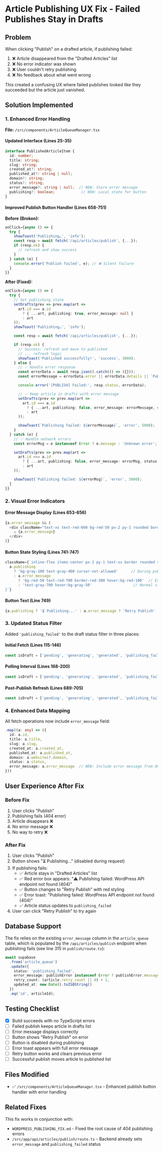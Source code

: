 # Article Publishing UX Fix - Failed Publishes Stay in Drafts

## Problem

When clicking "Publish" on a drafted article, if publishing failed:
1. ❌ Article disappeared from the "Drafted Articles" list
2. ❌ No error indicator was shown
3. ❌ User couldn't retry publishing
4. ❌ No feedback about what went wrong

This created a confusing UX where failed publishes looked like they succeeded but the article just vanished.

## Solution Implemented

### 1. Enhanced Error Handling

**File:** `/src/components/ArticleQueueManager.tsx`

#### Updated Interface (Lines 25-35)
```typescript
interface PublishedArticleItem {
  id: number;
  title: string;
  slug: string;
  created_at?: string;
  published_at?: string | null;
  domain?: string;
  status?: string;
  error_message?: string | null;  // NEW: Store error message
  publishing?: boolean;            // NEW: Local state for button
}
```

#### Improved Publish Button Handler (Lines 658-751)

**Before (Broken):**
```typescript
onClick={async () => {
  try {
    showToast('Publishing…', 'info');
    const resp = await fetch('/api/articles/publish', {...});
    if (resp.ok) {
      // refresh and show success
    }
  } catch (e) {
    console.error('Publish failed', e); // ❌ Silent failure
  }
}}
```

**After (Fixed):**
```typescript
onClick={async () => {
  try {
    // Set publishing state
    setDrafts(prev => prev.map(art =>
      art.id === a.id
        ? { ...art, publishing: true, error_message: null }
        : art
    ));
    showToast('Publishing…', 'info');

    const resp = await fetch('/api/articles/publish', {...});

    if (resp.ok) {
      // Success: refresh and move to published
      // ... refresh logic
      showToast('Published successfully!', 'success', 3000);
    } else {
      // ✅ Handle error response
      const errorData = await resp.json().catch(() => ({}));
      const errorMessage = errorData.error || errorData.details || `Publishing failed (${resp.status})`;

      console.error('[PUBLISH] Failed:', resp.status, errorData);

      // ✅ Keep article in drafts with error message
      setDrafts(prev => prev.map(art =>
        art.id === a.id
          ? { ...art, publishing: false, error_message: errorMessage, status: 'publishing_failed' }
          : art
      ));

      showToast(`Publishing failed: ${errorMessage}`, 'error', 5000);
    }
  } catch (e) {
    // ✅ Handle network errors
    const errorMsg = e instanceof Error ? e.message : 'Unknown error';

    setDrafts(prev => prev.map(art =>
      art.id === a.id
        ? { ...art, publishing: false, error_message: errorMsg, status: 'publishing_failed' }
        : art
    ));

    showToast(`Publishing failed: ${errorMsg}`, 'error', 5000);
  }
}}
```

### 2. Visual Error Indicators

#### Error Message Display (Lines 653-656)
```typescript
{a.error_message && (
  <div className="text-xs text-red-600 bg-red-50 px-2 py-1 rounded border border-red-200 max-w-xs">
    ⚠️ {a.error_message}
  </div>
)}
```

#### Button State Styling (Lines 741-747)
```typescript
className={`inline-flex items-center px-2 py-1 text-xs border rounded ${
  a.publishing
    ? 'bg-gray-100 text-gray-400 cursor-not-allowed'      // During publishing
    : a.error_message
      ? 'bg-red-50 text-red-700 border-red-300 hover:bg-red-100'  // Error state
      : 'text-gray-700 hover:bg-gray-50'                   // Normal state
}`}
```

#### Button Text (Line 749)
```typescript
{a.publishing ? '⏳ Publishing...' : a.error_message ? 'Retry Publish' : 'Publish Now'}
```

### 3. Updated Status Filter

Added `'publishing_failed'` to the draft status filter in three places:

#### Initial Fetch (Lines 115-146)
```typescript
const isDraft = ['pending', 'generating', 'generated', 'publishing_failed'].includes(a.status);
```

#### Polling Interval (Lines 168-200)
```typescript
const isDraft = ['pending', 'generating', 'generated', 'publishing_failed'].includes(a.status);
```

#### Post-Publish Refresh (Lines 689-705)
```typescript
const isDraft = ['pending', 'generating', 'generated', 'publishing_failed'].includes(a.status);
```

### 4. Enhanced Data Mapping

All fetch operations now include `error_message` field:

```typescript
.map((a: any) => ({
  id: a.id,
  title: a.title,
  slug: a.slug,
  created_at: a.created_at,
  published_at: a.published_at,
  domain: a.websites?.domain,
  status: a.status,
  error_message: a.error_message  // NEW: Include error message from API
}))
```

## User Experience After Fix

### Before Fix
1. User clicks "Publish"
2. Publishing fails (404 error)
3. Article disappears ❌
4. No error message ❌
5. No way to retry ❌

### After Fix
1. User clicks "Publish"
2. Button shows "⏳ Publishing..." (disabled during request)
3. If publishing fails:
   - ✅ Article stays in "Drafted Articles" list
   - ✅ Red error box appears: "⚠️ Publishing failed: WordPress API endpoint not found (404)"
   - ✅ Button changes to "Retry Publish" with red styling
   - ✅ Error toast: "Publishing failed: WordPress API endpoint not found (404)"
   - ✅ Article status updates to `publishing_failed`
4. User can click "Retry Publish" to try again

## Database Support

The fix relies on the existing `error_message` column in the `article_queue` table, which is populated by the `/api/articles/publish` endpoint when publishing fails (see line 315 in `publish/route.ts`):

```typescript
await supabase
  .from('article_queue')
  .update({
    status: 'publishing_failed',
    error_message: publishError instanceof Error ? publishError.message : 'Publication failed',
    retry_count: (article.retry_count || 0) + 1,
    updated_at: new Date().toISOString()
  })
  .eq('id', articleId);
```

## Testing Checklist

- [x] Build succeeds with no TypeScript errors
- [ ] Failed publish keeps article in drafts list
- [ ] Error message displays correctly
- [ ] Button shows "Retry Publish" on error
- [ ] Button is disabled during publishing
- [ ] Error toast appears with full error message
- [ ] Retry button works and clears previous error
- [ ] Successful publish moves article to published list

## Files Modified

- ✅ `/src/components/ArticleQueueManager.tsx` - Enhanced publish button handler with error handling

## Related Fixes

This fix works in conjunction with:
- `WORDPRESS_PUBLISHING_FIX.md` - Fixed the root cause of 404 publishing errors
- `/src/app/api/articles/publish/route.ts` - Backend already sets `error_message` and `publishing_failed` status
